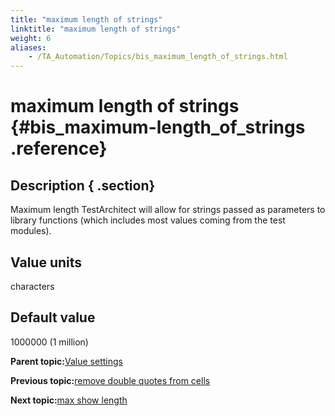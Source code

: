 ```yaml
--- 
title: "maximum length of strings"
linktitle: "maximum length of strings"
weight: 6
aliases: 
    - /TA_Automation/Topics/bis_maximum_length_of_strings.html
---
```

# maximum length of strings {#bis_maximum-length_of_strings .reference}

## Description { .section}

Maximum length TestArchitect will allow for strings passed as parameters to library functions \(which includes most values coming from the test modules\).

## Value units

characters

## Default value

1000000 \(1 million\)

**Parent topic:**[Value settings](../../TA_Automation/Topics/bis_value.html)

**Previous topic:**[remove double quotes from cells](../../TA_Automation/Topics/bis_remove_double_quotes_from_cells.html)

**Next topic:**[max show length](../../TA_Automation/Topics/bis_max_show_length.html)

